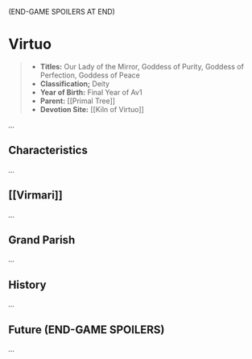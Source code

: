 (END-GAME SPOILERS AT END)

# Virtuo

> - **Titles:** Our Lady of the Mirror, Goddess of Purity, Goddess of Perfection, Goddess of Peace
> - **Classification;** Deity
> - **Year of Birth:** Final Year of Av1
> - **Parent:** [[Primal Tree]]
> - **Devotion Site:** [[Kiln of Virtuo]]

*...*

## Characteristics

*...*

## [[Virmari]]

*...*

## Grand Parish

*...*

## History

*...*

## Future (END-GAME SPOILERS)

*...*
